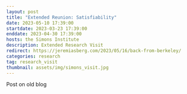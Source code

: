 ```yaml
---
layout: post
title: "Extended Reunion: Satisfiability"
date: 2023-05-10 17:39:00
startdate: 2023-03-23 17:39:00
enddate: 2023-04-30 17:39:00
hosts: the Simons Institute
description: Extended Research Visit
redirect: https://jeremiasberg.com/2023/05/16/back-from-berkeley/
categories: research
tag: research_visit
thumbnail: assets/img/simons_visit.jpg
---
```


Post on old blog
